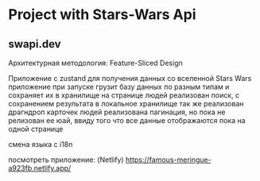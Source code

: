 # Project with Stars-Wars Api
## swapi.dev

Архитектурная методология: Feature-Sliced Design

Приложение с zustand для получения данных со вселенной Stars Wars
приложение при запуске грузит базу данных по разным типам и сохраняет их в хранилище
на странице людей реализован поиск, с сохранением результата в локальное хранилище
так же реализован драгндроп карточек людей
реализована пагинация, но пока не релизован ее юай, ввиду того что все данные отображаются пока 
на одной странице

смена языка с i18n

посмотреть приложение:
(Netlify)
https://famous-meringue-a923fb.netlify.app/

